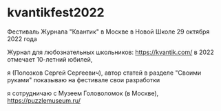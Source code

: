 # kvantikfest2022
Фестиваль Журнала "Квантик" в Москве в Новой Школе 29 октября 2022 года

Журнал для любознательных школьников: 
https://kvantik.com/
в 2022 отмечает 10-летний юбилей,

я (Полозков Сергей Сергеевич), автор статей в разделе "Своими руками"
показываю на фестивале свои разработки

я сотрудничаю с Музеем Головоломок (в Москве),
https://puzzlemuseum.ru/
